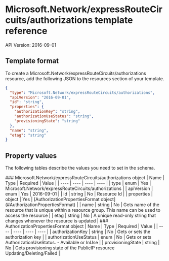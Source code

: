 # Microsoft.Network/expressRouteCircuits/authorizations template reference
API Version: 2016-09-01
## Template format

To create a Microsoft.Network/expressRouteCircuits/authorizations resource, add the following JSON to the resources section of your template.

```json
{
  "type": "Microsoft.Network/expressRouteCircuits/authorizations",
  "apiVersion": "2016-09-01",
  "id": "string",
  "properties": {
    "authorizationKey": "string",
    "authorizationUseStatus": "string",
    "provisioningState": "string"
  },
  "name": "string",
  "etag": "string"
}
```
## Property values

The following tables describe the values you need to set in the schema.

<a id="Microsoft.Network/expressRouteCircuits/authorizations" />
### Microsoft.Network/expressRouteCircuits/authorizations object
|  Name | Type | Required | Value |
|  ---- | ---- | ---- | ---- |
|  type | enum | Yes | Microsoft.Network/expressRouteCircuits/authorizations |
|  apiVersion | enum | Yes | 2016-09-01 |
|  id | string | No | Resource Id |
|  properties | object | Yes | [AuthorizationPropertiesFormat object](#AuthorizationPropertiesFormat) |
|  name | string | No | Gets name of the resource that is unique within a resource group. This name can be used to access the resource |
|  etag | string | No | A unique read-only string that changes whenever the resource is updated |


<a id="AuthorizationPropertiesFormat" />
### AuthorizationPropertiesFormat object
|  Name | Type | Required | Value |
|  ---- | ---- | ---- | ---- |
|  authorizationKey | string | No | Gets or sets the authorization key |
|  authorizationUseStatus | enum | No | Gets or sets AuthorizationUseStatus. - Available or InUse |
|  provisioningState | string | No | Gets provisioning state of the PublicIP resource Updating/Deleting/Failed |

